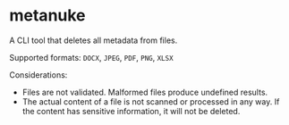 # metanuke

A CLI tool that deletes all metadata from files.

Supported formats: `DOCX`, `JPEG`, `PDF`, `PNG`, `XLSX`

Considerations:
* Files are not validated. Malformed files produce undefined results.
* The actual content of a file is not scanned or processed in any way. If the content has sensitive information, it will not be deleted.
